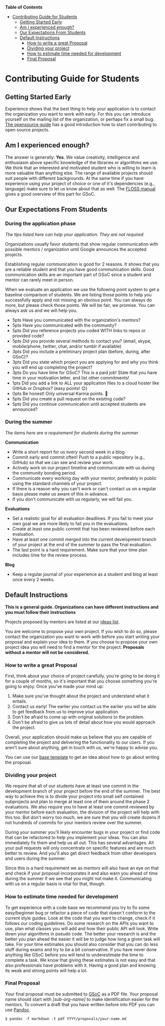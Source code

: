 <!-- markdown-toc start - Don't edit this section. Run M-x markdown-toc-generate-toc again -->
**Table of Contents**

- [Contributing Guide for Students](#contributing-guide-for-students)
    - [Getting Started Early](#getting-started-early)
    - [Am I experienced enough?](#am-i-experienced-enough)
    - [Our Expectations From Students](#our-expectations-from-students)
    - [Default Instructions](#default-instructions)
        - [How to write a great Proposal](#how-to-write-a-great-proposal)
        - [Dividing your project](#dividing-your-project)
        - [How to estimate time needed for development](#how-to-estimate-time-needed-for-development)
        - [Final Proposal](#final-proposal)

<!-- markdown-toc end -->


# Contributing Guide for Students

## Getting Started Early

Experience shows that the best thing to help your application is to contact the
organization you want to work with early. For this you can introduce yourself on
the mailing list of the organization, or perhaps fix a small
bug. [The opensource guide](https://opensource.guide/how-to-contribute/) has a
good introduction how to start contributing to open source projects.

## Am I experienced enough?

The answer is generally: **Yes**. We value creativity, intelligence and
enthusiasm above specific knowledge of the libraries or algorithms we use. We
think that an interested and motivated student who is willing to learn is more
valuable than anything else. The range of available projects should suit people
with different backgrounds. At the same time if you have experience using your
project of choice or one of it's dependencies (e.g., language) make sure to let
us know about that as
well.
The [FLOSS manual](http://write.flossmanuals.net/gsocstudentguide/am-i-good-enough/)
gives a good overview of this part for GSoC.

## Our Expectations From Students

### During the application phase

*The tips listed here can help your application. They are not required*

Organizations usually favor students that show regular communication with
possible mentors / organization until Google announces the accepted projects.

Establishing regular communication is good for 2 reasons. It shows that you
are a reliable student and that you have good communication skills. Good
communication skills are an important part of GSoC since a student and mentor
can rarely meet in person.

When we evaluate an application we use the following point system to get a
baseline comparison of students. We are listing those points to help you
successfully apply and not missing an obvious point. You can always do more, but
please check those points. We will be fair, we promise. You can always ask us
and we will help you.

- 5pts Have you communicated with the organization's mentors?
- 5pts Have you communicated with the community?
- 5pts Did you reference projects you coded WITH links to repos or provided code?
- 5pts Did you provide several methods to contact you? (email, skype, mobile/phone, twitter, chat, and/or tumblr if available)
- 3pts Did you include a preliminary project plan (before, during, after GSoC)?
- 3pts Did you state which project you are applying for and why you think you will end up completing the project?
- 3pts Do you have time for GSoC? This is a paid job! State that you have time in your motivation letter, and list other commitments!
- 1pts Did you add a link to ALL your application files to a cloud hoster like GitHub or Dropbox? (easy points! 😉)
- 0pts Be honest! Only universal Karma points. 🙂
- 5pts Did you create a pull request on the existing code?
- 5pts Did you continue communication until accepted students are announced?

### During the summer

*The items here are a requirement for students during the summer*

**Communication**

- Write a short report for us every second week in a blog
- Commit early and commit often! Push to a public repository (e.g., GitHub) so
  that we can see and review your work.
- Actively work on our project timeline and communicate with us during the
  community bonding period.
- Communicate every working day with your mentor, preferably in public using the
  standard channels of your project.
- If there is a reason why you can't work or can't contact us on a regular basis
  please make us aware of this in advance.
- If you don't communicate with us regularly, we will fail you.

**Evaluations**

- Set a realistic goal for all evaluation deadlines. If you fail to meet your
  own goal we are more likely to fail you in the evaluations.
- Create at least one public commit that has been reviewed before each
  evaluation.
- Have at least one commit merged into the current development branch of your
  project at the end of the summer to pass the final evaluation.
- The last point is a hard requirement. Make sure that your time plan includes
  time for the review process.

**Blog**

- Keep a regular journal of your experience as a student and blog at least once
  every 2 weeks.

## Default Instructions

**This is a general guide. Organizations can have different instructions and you
must follow their instructions**

Projects proposed by mentors are listed at our [ideas list][IL].

You are welcome to propose your own project. If you wish to do so, please
contact the organization you want to work with before you start writing your
proposal and explain your idea to them. If you choose to propose your own
project idea you will need to find a mentor for the project. **Proposals without
a mentor will not be considered.**

### How to write a great Proposal

First, think about your choice of project carefully, you're going to be doing
it for a couple of months, so it's important that you choose something you're
going to enjoy. Once you've made your mind up:

1. Make sure you've thought about the project and understand what it entails.
2. Contact us early! The earlier you contact us the earlier you will be able to
   get feedback from us to improve your application.
3. Don't be afraid to come up with original solutions to the problem.
4. Don't be afraid to give us lots of detail about how you would approach the
   project.

Overall, your application should make us believe that you are capable of
completing the project and delivering the functionality to our users. If you
aren't sure about anything, get in touch with us, we're happy to advise you.

You can use our [base template](https://github.com/numfocus/gsoc/blob/master/templates/proposal.md) to get an idea about how to go about writing the proposal.

### Dividing your project

We require that all of our students have at least one commit in the development
branch of your project before the end of the summer. The best way to achieve
this is to divide your project into small self contained subprojects and plan to
merge at least one of them around the phase 2 evaluations. We also require you
to have at least one commit reviewed by your mentor before each evaluation, the
division of the project will help with this too. But don't worry too much, we are
sure that you will create dozens if not hundreds of commits for your mentors
review over the summer.

During your summer you'll likely encounter bugs in your project or find code
that can be refactored to help you implement your ideas. You can also
immediately fix them and help us all out. This has several advantages. All your
pull requests will only concentrate on specific features and are much better to
review. And you'll also get direct feedback from other developers and users
during the summer.

Since this is a hard requirement we as mentors will also have an eye on that and
check if your proposal incorporates it and also warn you ahead of time during
the summer if we see that you might not make it. Communicating with us on a
regular basis is vital for that, though.

### How to estimate time needed for development

To get experience with a code base we recommend you try to fix some
easy/beginner bug or refactor a piece of code that doesn't conform to the
current style guides. Look at the code that you want to change, check if it
follows our coding guidelines. Do some research on the APIs you want to use,
plan what classes you will add and how their public API will look. Write down
your algorithms in pseudo code. The better your research is and the better you
plan ahead the easier it will be to judge how long a given task will take. For
your time estimates you should also consider that you can do less stuff during
exams and try to be a bit conservative. If you have never done anything like
GSoC before you will tend to underestimate the time to complete a task. We know
that giving these estimates is not easy and that also professionals have
problems with it. Having a good plan and knowing its weak and strong points will
help a lot.

### Final Proposal

Your final proposal must be submitted to [GSoC](http://summerofcode.withgoogle.com) as
a PDF file. Your proposal name should start with *[sub-org-name]* to make
identification easier for the mentors. To convert a draft that you have written
before into PDF you can use [Pandoc][Pandoc].

~~~
$ pandoc -f markdown -t pdf YYYY/proposals/your-name.md
~~~



[IL]: 2020/ideas-list.md
[issues]: https://github.com/numfocus/gsoc/issues
[GSoC]: http://summerofcode.withgoogle.com/
[ML]: organization/team.md
[Pandoc]: http://pandoc.org/
